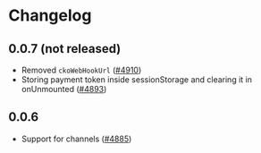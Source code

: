 # Changelog

## 0.0.7 (not released)

- Removed `ckoWebHookUrl` ([#4910](https://github.com/DivanteLtd/vue-storefront/issues/4910))
- Storing payment token inside sessionStorage and clearing it in onUnmounted ([#4893](https://github.com/DivanteLtd/vue-storefront/issues/4893))

## 0.0.6 

- Support for channels ([#4885](https://github.com/DivanteLtd/vue-storefront/issues/4885)) 